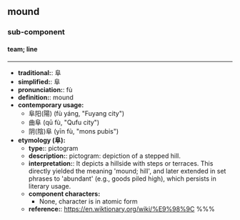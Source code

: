 ## mound
### sub-component
#### team; line
---
- **traditional:**: 阜
- **simplified:**: 阜
- **pronunciation:**: fù
- **definition:**: mound
- **contemporary usage:**
  - 阜阳(陽) (fù yáng, "Fuyang city")
  - 曲阜 (qū fù, "Qufu city")
  - 阴(陰)阜 (yīn fù, "mons pubis")
- **etymology (阜):**
  - **type:**: pictogram
  - **description:**: pictogram: depiction of a stepped hill.
  - **interpretation:**: It depicts a hillside with steps or terraces. This directly yielded the meaning 'mound; hill', and later extended in set phrases to 'abundant' (e.g., goods piled high), which persists in literary usage.
  - **component characters:**
    - None, character is in atomic form
  - **reference:**: https://en.wiktionary.org/wiki/%E9%98%9C
%%%